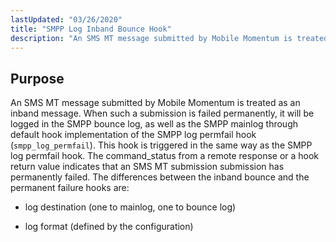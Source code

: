 ```yaml
---
lastUpdated: "03/26/2020"
title: "SMPP Log Inband Bounce Hook"
description: "An SMS MT message submitted by Mobile Momentum is treated as an inband message When such a submission is failed permanently it will be logged in the SMPP bounce log as well as the SMPP mainlog through default hook implementation of the SMPP log permfail hook smpp log permfail This..."
---
```



## <a name="SMPPLogInbandBounceHook.purpose"></a> Purpose

An SMS MT message submitted by Mobile Momentum is treated as an inband message. When such a submission is failed permanently, it will be logged in the SMPP bounce log, as well as the SMPP mainlog through default hook implementation of the SMPP log permfail hook (`smpp_log_permfail`). This hook is triggered in the same way as the SMPP log permfail hook. The command_status from a remote response or a hook return value indicates that an SMS MT submission submission has permanently failed. The differences between the inband bounce and the permanent failure hooks are:

*   log destination (one to mainlog, one to bounce log)

*   log format (defined by the configuration)